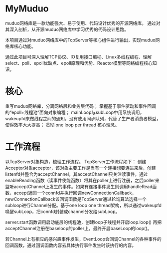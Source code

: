 # MyMuduo
muduo网络库是一款功能强大、易于使用、代码设计优秀的开源网络库。
通过对其深入剖析，从开源muduo网络库中学习优秀的代码设计思路。

本项目通过对muduo网络库中的TcpServer等核心组件进行输出，实现muduo网络库核心功能。

通过此项目可深入理解TCP协议、IO复用接口编程、Linux多线程编程、理解select、poll、epoll优缺点、epoll原理和优势、Reactor模型等网络编程核心知识。

# 核心
重写muduo网络库，分离网络层和业务层代码；
掌握基于事件驱动和事件回调的“epoll+线程池”面向对象编程；
mainLoop与subLoop中用系统调用，wakeupfd来做线程之间的通知，没有使用同步队列，代替了生产者消费者模型，使得效率大大提高；
贯彻 one loop per thread 核心理念。

# 工作流程
以TcpServer对象构造，梳理工作流程。
TcpServer工作流程如下：
创建Acceptor对象acceptor，该对象主要工作是当有一个连接想要连进来后，创建listenfd并整合为acceptChannel，其acceptChannel只关注读事件，通过enableReading函数（读事件使能函数）将其在poller上进行注册，之后poller来监听acceptChannel上发生的事件。如果有连接事件发生则调用handleRead函数，accept返回一个connfd并执行回调newConnectionCallback，newConnectionCallback该回调函数是TcpServer通过轮询算法选择一个subloop进行Channel分配。基于one loop one thread架构，所以通过wakeupfd唤醒subLoop，把connfd封装成channel分发给subLoop。

server.start函数调用启动底层的线程池，创建loop子线程并开启loop.loop() 再把acceptChannel注册在baseloop的poller上，最终开启baseLoop的loop()。

若Channel上有相应的感兴趣事件发生，EventLoop会回调Channel的各种事件的回调函数，通过回调函数内容去具体执行事件发生时该执行的内容。
